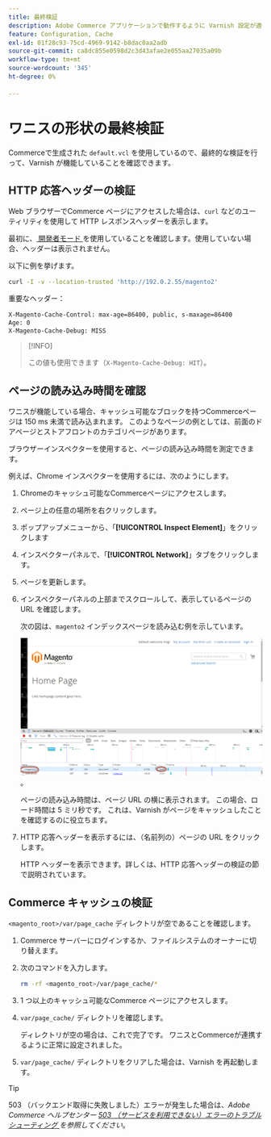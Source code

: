 ```yaml
---
title: 最終検証
description: Adobe Commerce アプリケーションで動作するように Varnish 設定が適切に設定されていることを確認します。
feature: Configuration, Cache
exl-id: 01f28c93-75cd-4969-9142-b8dac0aa2adb
source-git-commit: ca8dc855e0598d2c3d43afae2e055aa27035a09b
workflow-type: tm+mt
source-wordcount: '345'
ht-degree: 0%

---
```


# ワニスの形状の最終検証

Commerceで生成された `default.vcl` を使用しているので、最終的な検証を行って、Varnish が機能していることを確認できます。

## HTTP 応答ヘッダーの検証

Web ブラウザーでCommerce ページにアクセスした場合は、`curl` などのユーティリティを使用して HTTP レスポンスヘッダーを表示します。

最初に、[ 開発者モード ](../cli/set-mode.md#change-to-developer-mode) を使用していることを確認します。使用していない場合、ヘッダーは表示されません。

以下に例を挙げます。

```bash
curl -I -v --location-trusted 'http://192.0.2.55/magento2'
```

重要なヘッダー：

```
X-Magento-Cache-Control: max-age=86400, public, s-maxage=86400
Age: 0
X-Magento-Cache-Debug: MISS
```

>[!INFO]
>
>この値も使用できます（`X-Magento-Cache-Debug: HIT`）。

## ページの読み込み時間を確認

ワニスが機能している場合、キャッシュ可能なブロックを持つCommerceページは 150 ms 未満で読み込まれます。 このようなページの例としては、前面のドアページとストアフロントのカテゴリページがあります。

ブラウザーインスペクターを使用すると、ページの読み込み時間を測定できます。

例えば、Chrome インスペクターを使用するには、次のようにします。

1. Chromeのキャッシュ可能なCommerceページにアクセスします。
1. ページ上の任意の場所を右クリックします。
1. ポップアップメニューから、「**[!UICONTROL Inspect Element]**」をクリックします
1. インスペクターパネルで、「**[!UICONTROL Network]**」タブをクリックします。
1. ページを更新します。
1. インスペクターパネルの上部までスクロールして、表示しているページの URL を確認します。

   次の図は、`magento2` インデックスページを読み込む例を示しています。

   ![ 表示しているページをクリックします ](../../assets/configuration/varnish-inspector.png)。

   ページの読み込み時間は、ページ URL の横に表示されます。 この場合、ロード時間は 5 ミリ秒です。 これは、Varnish がページをキャッシュしたことを確認するのに役立ちます。

1. HTTP 応答ヘッダーを表示するには、（名前列の）ページの URL をクリックします。

   HTTP ヘッダーを表示できます。詳しくは、HTTP 応答ヘッダーの検証の節で説明されています。

## Commerce キャッシュの検証

`<magento_root>/var/page_cache` ディレクトリが空であることを確認します。

1. Commerce サーバーにログインするか、ファイルシステムのオーナーに切り替えます。
1. 次のコマンドを入力します。

   ```bash
   rm -rf <magento_root>/var/page_cache/*
   ```

1. 1 つ以上のキャッシュ可能なCommerce ページにアクセスします。
1. `var/page_cache/` ディレクトリを確認します。

   ディレクトリが空の場合は、これで完了です。 ワニスとCommerceが連携するように正常に設定されました。

1. `var/page_cache/` ディレクトリをクリアした場合は、Varnish を再起動します。

>[!TIP]
>
>503 （バックエンド取得に失敗しました）エラーが発生した場合は、_Adobe Commerce ヘルプセンター [503 （サービスを利用できない）エラーのトラブルシューティング ](https://experienceleague.adobe.com/docs/commerce-knowledge-base/kb/troubleshooting/miscellaneous/troubleshooting-503-errors.html) を参照してください_。
